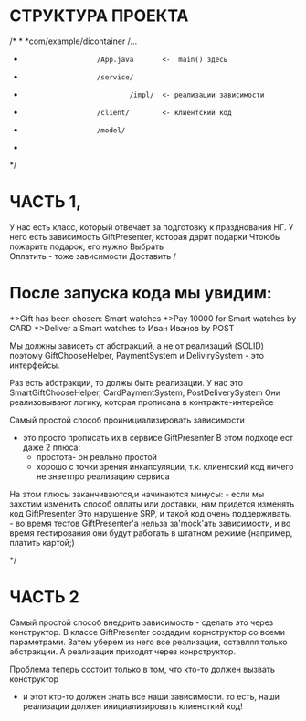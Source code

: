 # СТРУКТУРА ПРОЕКТА
/*
*
*com/example/dicontainer /...
*						/App.java 		<- 	main() здесь
*						/service/
*								/impl/ 	<- реализации зависимости
*						/client/		<- клиентский код
*						/model/
*							
*/

# ЧАСТЬ 1, 
У нас есть класс, который отвечает за подготовку к празднования НГ.
	У него есть зависимость GiftPresenter, которая дарит подарки
	Чтоюбы пожарить подарок, его нужно
		Выбрать			\
		Оплатить		- тоже зависимости 
		Доставить		/
	
# После запуcка кода мы увидим:
*>Gift has been chosen: Smart watches
*>Pay 10000 for Smart watches by CARD
*>Deliver a Smart watches to Иван Иванов by POST	


Мы должны зависеть от абстракций, а не от реализаций (SOLID)
поэтому  GiftChooseHelper, PaymentSystem и DelivirySystem - это интерфейсы.

Раз есть абстракции, то должы быть реализации. У нас это 
	SmartGiftChooseHelper, 
	CardPaymentSystem, 
	PostDeliverySystem
Они реализовывают логику, которая прописана в контракте-интерейсе

Самый простой способ проинициализировать зависимости
 - это просто прописать их в сервисе GiftPresenter
В этом подходе ест даже 2 плюса:
	- простота- он реально простой
	- хорошо с точки зрения инкапсуляции, т.к. 
клиентский код ничего не знаетпро реализацию сервиса

На этом плюсы заканчиваются,и начинаются минусы:
	- если мы захотим изменить способ оплаты или доставки, нам придется изменять код GiftPresenter
Это нарушение SRP, и такой код очень поддерживать.
	- во время тестов GiftPresenter'а нельза за'mock'ать зависимости,
и во время тестирования они будут работать в штатном режиме (например, платить картой;)

*/

# ЧАСТЬ 2

Самый простой способ внедрить зависимость - сделать это через конструктор.
В классе GiftPresenter создадим корнструктор со всеми параметрами. 
Затем уберем из него все реализации, оставляя только абстракции. А реализации приходят через конрструктор.

Проблема теперь состоит только в том, что кто-то должен вызвать конструктор
 - и этот кто-то должен знать все наши зависимости.
то есть, наши реализации должен инициализировать клиенсткий код!
 